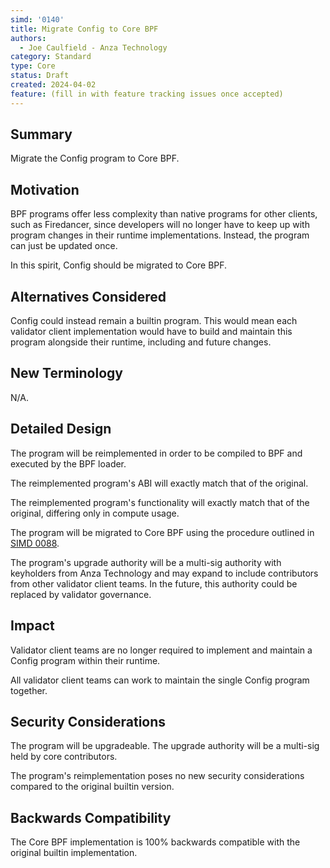 ```yaml
---
simd: '0140'
title: Migrate Config to Core BPF
authors:
  - Joe Caulfield - Anza Technology
category: Standard
type: Core
status: Draft
created: 2024-04-02
feature: (fill in with feature tracking issues once accepted)
---
```


## Summary

Migrate the Config program to Core BPF.

## Motivation

BPF programs offer less complexity than native programs for other clients, such
as Firedancer, since developers will no longer have to keep up with program
changes in their runtime implementations. Instead, the program can just be
updated once.

In this spirit, Config should be migrated to Core BPF.

## Alternatives Considered

Config could instead remain a builtin program. This would mean each validator
client implementation would have to build and maintain this program alongside
their runtime, including and future changes.

## New Terminology

N/A.

## Detailed Design

The program will be reimplemented in order to be compiled to BPF and executed by
the BPF loader.

The reimplemented program's ABI will exactly match that of the original.

The reimplemented program's functionality will exactly match that of the
original, differing only in compute usage.

The program will be migrated to Core BPF using the procedure outlined in
[SIMD 0088](https://github.com/solana-foundation/solana-improvement-documents/pull/88).

The program's upgrade authority will be a multi-sig authority with keyholders
from Anza Technology and may expand to include contributors from other validator
client teams.
In the future, this authority could be replaced by validator governance.

## Impact

Validator client teams are no longer required to implement and maintain a Config
program within their runtime.

All validator client teams can work to maintain the single Config program
together.

## Security Considerations

The program will be upgradeable. The upgrade authority will be a multi-sig held
by core contributors.

The program's reimplementation poses no new security considerations compared to
the original builtin version.

## Backwards Compatibility

The Core BPF implementation is 100% backwards compatible with the original
builtin implementation.

